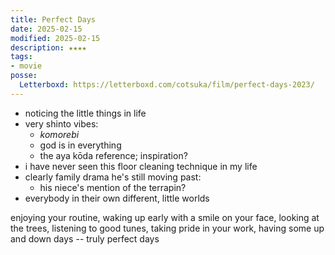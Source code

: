 ```yaml
---
title: Perfect Days
date: 2025-02-15
modified: 2025-02-15
description: ★★★★
tags:
- movie
posse:
  Letterboxd: https://letterboxd.com/cotsuka/film/perfect-days-2023/
---
```


- noticing the little things in life
- very shinto vibes:
  - *komorebi*
  - god is in everything
  - the aya kōda reference; inspiration?
- i have never seen this floor cleaning technique in my life
- clearly family drama he's still moving past:
  - his niece's mention of the terrapin?
- everybody in their own different, little worlds

enjoying your routine, waking up early with a smile on your face, looking at the trees, listening to good tunes, taking pride in your work, having some up and down days -- truly perfect days
